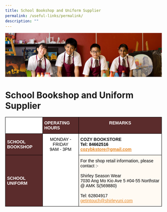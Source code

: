 ```yaml
---
title: School Bookshop and Uniform Supplier
permalink: /useful-links/permalink/
description: ""
---
```

![](/images/useful%20links.jpg)

School Bookshop and Uniform Supplier
====================================

<style type="text/css">
.tg  {border-collapse:collapse;border-spacing:0;}
.tg td{border-color:black;border-style:solid;border-width:1px;font-family:Arial, sans-serif;font-size:14px;
  overflow:hidden;padding:10px 5px;word-break:normal;}
.tg th{border-color:black;border-style:solid;border-width:1px;font-family:Arial, sans-serif;font-size:14px;
  font-weight:normal;overflow:hidden;padding:10px 5px;word-break:normal;}
.tg .tg-tcsa{background-color:#5B2C2C;color:#FFF;font-weight:bold;text-align:left;vertical-align:top}
.tg .tg-xvsk{background-color:#FFFAF3;text-align:left;vertical-align:middle}
.tg .tg-re6t{background-color:#ffffff;color:#FFF;font-weight:bold;text-align:left;vertical-align:middle}
.tg .tg-eqj8{background-color:#5B2C2C;color:#FFF;font-weight:bold;text-align:center;vertical-align:top}
.tg .tg-dnru{background-color:#5B2C2C;color:#FFF;font-weight:bold;text-align:left;vertical-align:middle}
.tg .tg-7yig{background-color:#FFF;text-align:center;vertical-align:top}
.tg .tg-dgl5{background-color:#FFF;font-weight:bold;text-align:left;vertical-align:top}
</style>
<table class="tg">
<thead>
  <tr>
    <th class="tg-re6t"></th>
    <th class="tg-tcsa" colspan="2"><span style="font-weight:bold;color:#FFF;background-color:#5B2C2C">OPERATING HOURS</span></th>
    <th class="tg-eqj8" colspan="2">REMARKS</th>
  </tr>
</thead>
<tbody>
  <tr>
    <td class="tg-dnru"><span style="font-weight:bold;color:#FFF;background-color:#5B2C2C">SCHOOL BOOKSHOP</span></td>
    <td class="tg-7yig" colspan="2" rowspan="2"><span style="font-weight:400;color:#000">MONDAY - FRIDAY</span><br><span style="font-weight:400;color:#000">9AM - 3PM</span></td>
    <td class="tg-dgl5" colspan="2">COZY BOOKSTORE<br><span style="color:#000;background-color:#FFF">Tel: 84662516</span><br><a href="http://www.cascoedusupply.com.sg/"><span style="text-decoration:underline;color:#E68520">cozybkstore@gmail.com</span></a><br></td>
  </tr>
  <tr>
    <td class="tg-dnru"><span style="font-weight:bold;color:#FFF;background-color:#5B2C2C">SCHOOL UNIFORM</span></td>
    <td class="tg-xvsk" colspan="2"><span style="color:#000;background-color:#FFFAF3">For the shop retail information, please contact :-</span><br><span style="color:#000;background-color:#FFFAF3"> </span><br><span style="color:#000;background-color:#FFFAF3">Shirley Season Wear</span><br><span style="color:#000;background-color:#FFFAF3">7030 Ang Mo Kio Ave 5 #04-55 Northstar @ AMK S(569880)</span><br><br><span style="color:#000;background-color:#FFFAF3">Tel: 62804917</span> <a href="mailto:getintouch@shirleyuni.com"><span style="text-decoration:underline;color:#E68520">getintouch@shirleyuni.com</span></a></td>
  </tr>
</tbody>
</table>